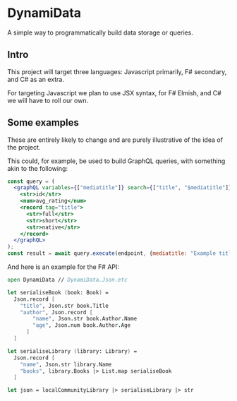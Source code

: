 # DynamiData

A simple way to programmatically build data storage or queries.

## Intro

This project will target three languages: Javascript primarily, F# secondary, and C# as an extra.

For targeting Javascript we plan to use JSX syntax, for F# Elmish, and C# we will have to roll our own.

## Some examples
These are entirely likely to change and are purely illustrative of the idea of the project.

This could, for example, be used to build GraphQL queries, with something akin to the following:
```jsx
const query = (
  <graphQL variables={["mediatitle"]} search={["title", "$mediatitle"]}>
    <str>id</str>
    <num>avg_rating</num>
    <record tag="title">
      <str>full</str>
      <str>short</str>
      <str>native</str>
    </record>
  </graphQL>
);
const result = await query.execute(endpoint, {mediatitle: "Example title"});
```

And here is an example for the F# API:
```fs
open DynamiData // DynamiData.Json.etc

let serialiseBook (book: Book) =
  Json.record [
    "title", Json.str book.Title
    "author", Json.record [
        "name", Json.str book.Author.Name
        "age", Json.num book.Author.Age
      ]
  ]

let serialiseLibrary (library: Library) =
  Json.record [
    "name", Json.str library.Name
    "books", library.Books |> List.map serialiseBook
  ]

let json = localCommunityLibrary |> serialiseLibrary |> str
```
